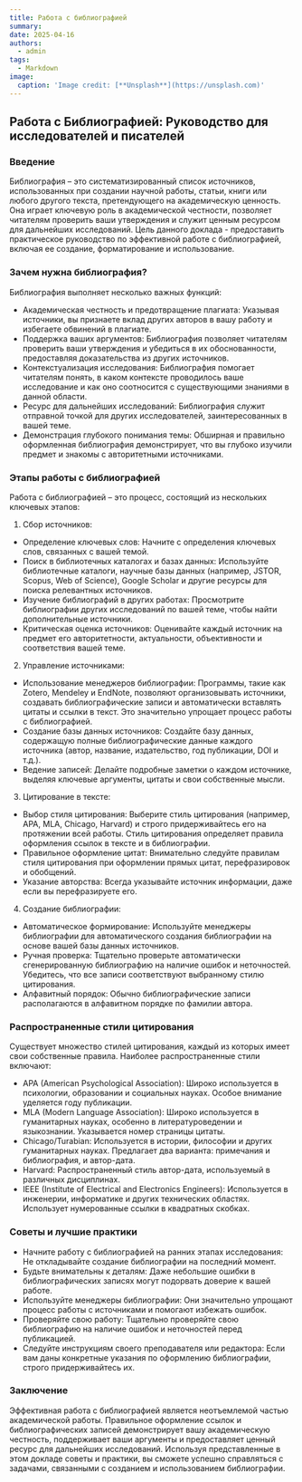 ```yaml
---
title: Работа с библиографией
summary: 
date: 2025-04-16
authors:
  - admin
tags:
  - Markdown
image:
  caption: 'Image credit: [**Unsplash**](https://unsplash.com)'
---
```



## Работа с Библиографией: Руководство для исследователей и писателей

### Введение

Библиография – это систематизированный список источников, использованных при создании научной работы, статьи, книги или любого другого текста, претендующего на академическую ценность. Она играет ключевую роль в академической честности, позволяет читателям проверить ваши утверждения и служит ценным ресурсом для дальнейших исследований. Цель данного доклада - предоставить практическое руководство по эффективной работе с библиографией, включая ее создание, форматирование и использование.

### Зачем нужна библиография?

Библиография выполняет несколько важных функций:

* Академическая честность и предотвращение плагиата: Указывая источники, вы признаете вклад других авторов в вашу работу и избегаете обвинений в плагиате.
* Поддержка ваших аргументов: Библиография позволяет читателям проверить ваши утверждения и убедиться в их обоснованности, предоставляя доказательства из других источников.
* Контекстуализация исследования: Библиография помогает читателям понять, в каком контексте проводилось ваше исследование и как оно соотносится с существующими знаниями в данной области.
* Ресурс для дальнейших исследований: Библиография служит отправной точкой для других исследователей, заинтересованных в вашей теме.
* Демонстрация глубокого понимания темы: Обширная и правильно оформленная библиография демонстрирует, что вы глубоко изучили предмет и знакомы с авторитетными источниками.

### Этапы работы с библиографией

Работа с библиографией – это процесс, состоящий из нескольких ключевых этапов:

1. Сбор источников:
  * Определение ключевых слов: Начните с определения ключевых слов, связанных с вашей темой.
  * Поиск в библиотечных каталогах и базах данных: Используйте библиотечные каталоги, научные базы данных (например, JSTOR, Scopus, Web of Science), Google Scholar и другие ресурсы для поиска релевантных источников.
  * Изучение библиографий в других работах: Просмотрите библиографии других исследований по вашей теме, чтобы найти дополнительные источники.
  * Критическая оценка источников: Оценивайте каждый источник на предмет его авторитетности, актуальности, объективности и соответствия вашей теме.

2. Управление источниками:
  * Использование менеджеров библиографии: Программы, такие как Zotero, Mendeley и EndNote, позволяют организовывать источники, создавать библиографические записи и автоматически вставлять цитаты и ссылки в текст. Это значительно упрощает процесс работы с библиографией.
  * Создание базы данных источников: Создайте базу данных, содержащую полные библиографические данные каждого источника (автор, название, издательство, год публикации, DOI и т.д.).
  * Ведение записей: Делайте подробные заметки о каждом источнике, выделяя ключевые аргументы, цитаты и свои собственные мысли.

3. Цитирование в тексте:
  * Выбор стиля цитирования: Выберите стиль цитирования (например, APA, MLA, Chicago, Harvard) и строго придерживайтесь его на протяжении всей работы. Стиль цитирования определяет правила оформления ссылок в тексте и в библиографии.
  * Правильное оформление цитат: Внимательно следуйте правилам стиля цитирования при оформлении прямых цитат, перефразировок и обобщений.
  * Указание авторства: Всегда указывайте источник информации, даже если вы перефразируете его.

4. Создание библиографии:
  * Автоматическое формирование: Используйте менеджеры библиографии для автоматического создания библиографии на основе вашей базы данных источников.
  * Ручная проверка: Тщательно проверьте автоматически сгенерированную библиографию на наличие ошибок и неточностей. Убедитесь, что все записи соответствуют выбранному стилю цитирования.
  * Алфавитный порядок: Обычно библиографические записи располагаются в алфавитном порядке по фамилии автора.

### Распространенные стили цитирования

Существует множество стилей цитирования, каждый из которых имеет свои собственные правила. Наиболее распространенные стили включают:

* APA (American Psychological Association): Широко используется в психологии, образовании и социальных науках. Особое внимание уделяется году публикации.
* MLA (Modern Language Association): Широко используется в гуманитарных науках, особенно в литературоведении и языкознании. Указывается номер страницы цитаты.
* Chicago/Turabian: Используется в истории, философии и других гуманитарных науках. Предлагает два варианта: примечания и библиография, и автор-дата.
* Harvard: Распространенный стиль автор-дата, используемый в различных дисциплинах.
* IEEE (Institute of Electrical and Electronics Engineers): Используется в инженерии, информатике и других технических областях. Использует нумерованные ссылки в квадратных скобках.

### Советы и лучшие практики

* Начните работу с библиографией на ранних этапах исследования: Не откладывайте создание библиографии на последний момент.
* Будьте внимательны к деталям: Даже небольшие ошибки в библиографических записях могут подорвать доверие к вашей работе.
* Используйте менеджеры библиографии: Они значительно упрощают процесс работы с источниками и помогают избежать ошибок.
* Проверяйте свою работу: Тщательно проверяйте свою библиографию на наличие ошибок и неточностей перед публикацией.
* Следуйте инструкциям своего преподавателя или редактора: Если вам даны конкретные указания по оформлению библиографии, строго придерживайтесь их.

### Заключение

Эффективная работа с библиографией является неотъемлемой частью академической работы. Правильное оформление ссылок и библиографических записей демонстрирует вашу академическую честность, поддерживает ваши аргументы и предоставляет ценный ресурс для дальнейших исследований. Используя представленные в этом докладе советы и практики, вы сможете успешно справляться с задачами, связанными с созданием и использованием библиографии.
